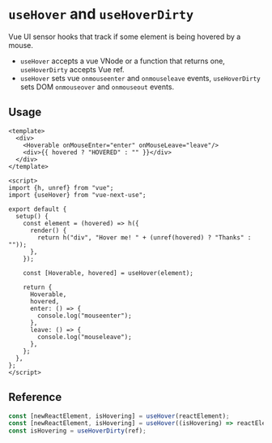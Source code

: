 # `useHover` and `useHoverDirty`

Vue UI sensor hooks that track if some element is being hovered
by a mouse.

- `useHover` accepts a vue VNode or a function that returns one,
  `useHoverDirty` accepts Vue ref.
- `useHover` sets vue `onmouseenter` and `onmouseleave` events,
  `useHoverDirty` sets DOM `onmouseover` and `onmouseout` events.


## Usage

```vue
<template>
  <div>
    <Hoverable onMouseEnter="enter" onMouseLeave="leave"/>
    <div>{{ hovered ? "HOVERED" : "" }}</div>
  </div>
</template>

<script>
import {h, unref} from "vue";
import {useHover} from "vue-next-use";

export default {
  setup() {
    const element = (hovered) => h({
      render() {
        return h("div", "Hover me! " + (unref(hovered) ? "Thanks" : ""));
      },
    });

    const [Hoverable, hovered] = useHover(element);

    return {
      Hoverable,
      hovered,
      enter: () => {
        console.log("mouseenter");
      },
      leave: () => {
        console.log("mouseleave");
      },
    };
  },
};
</script>
```


## Reference

```js
const [newReactElement, isHovering] = useHover(reactElement);
const [newReactElement, isHovering] = useHover((isHovering) => reactElement);
const isHovering = useHoverDirty(ref);
```